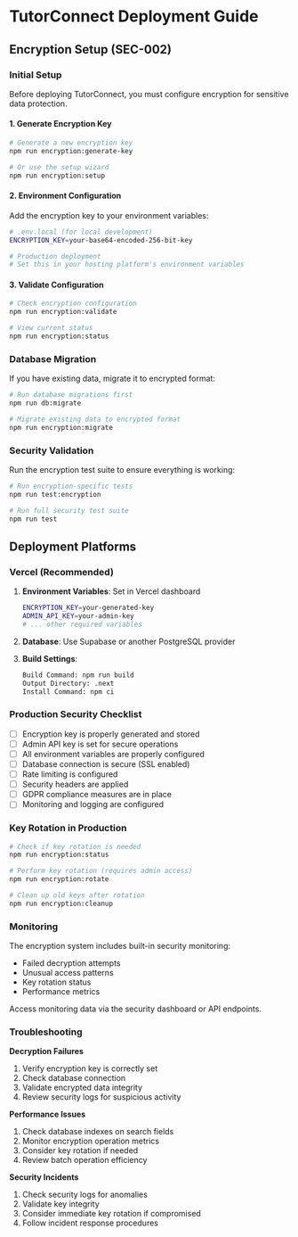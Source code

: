 # TutorConnect Deployment Guide

## Encryption Setup (SEC-002)

### Initial Setup

Before deploying TutorConnect, you must configure encryption for sensitive data protection.

#### 1. Generate Encryption Key

```bash
# Generate a new encryption key
npm run encryption:generate-key

# Or use the setup wizard
npm run encryption:setup
```

#### 2. Environment Configuration

Add the encryption key to your environment variables:

```bash
# .env.local (for local development)
ENCRYPTION_KEY=your-base64-encoded-256-bit-key

# Production deployment
# Set this in your hosting platform's environment variables
```

#### 3. Validate Configuration

```bash
# Check encryption configuration
npm run encryption:validate

# View current status
npm run encryption:status
```

### Database Migration

If you have existing data, migrate it to encrypted format:

```bash
# Run database migrations first
npm run db:migrate

# Migrate existing data to encrypted format
npm run encryption:migrate
```

### Security Validation

Run the encryption test suite to ensure everything is working:

```bash
# Run encryption-specific tests
npm run test:encryption

# Run full security test suite
npm run test
```

## Deployment Platforms

### Vercel (Recommended)

1. **Environment Variables**: Set in Vercel dashboard
   ```bash
   ENCRYPTION_KEY=your-generated-key
   ADMIN_API_KEY=your-admin-key
   # ... other required variables
   ```

2. **Database**: Use Supabase or another PostgreSQL provider

3. **Build Settings**:
   ```bash
   Build Command: npm run build
   Output Directory: .next
   Install Command: npm ci
   ```

### Production Security Checklist

- [ ] Encryption key is properly generated and stored
- [ ] Admin API key is set for secure operations  
- [ ] All environment variables are properly configured
- [ ] Database connection is secure (SSL enabled)
- [ ] Rate limiting is configured
- [ ] Security headers are applied
- [ ] GDPR compliance measures are in place
- [ ] Monitoring and logging are configured

### Key Rotation in Production

```bash
# Check if key rotation is needed
npm run encryption:status

# Perform key rotation (requires admin access)
npm run encryption:rotate

# Clean up old keys after rotation
npm run encryption:cleanup
```

### Monitoring

The encryption system includes built-in security monitoring:

- Failed decryption attempts
- Unusual access patterns
- Key rotation status
- Performance metrics

Access monitoring data via the security dashboard or API endpoints.

### Troubleshooting

**Decryption Failures**
1. Verify encryption key is correctly set
2. Check database connection
3. Validate encrypted data integrity
4. Review security logs for suspicious activity

**Performance Issues**
1. Check database indexes on search fields
2. Monitor encryption operation metrics
3. Consider key rotation if needed
4. Review batch operation efficiency

**Security Incidents**
1. Check security logs for anomalies
2. Validate key integrity
3. Consider immediate key rotation if compromised
4. Follow incident response procedures